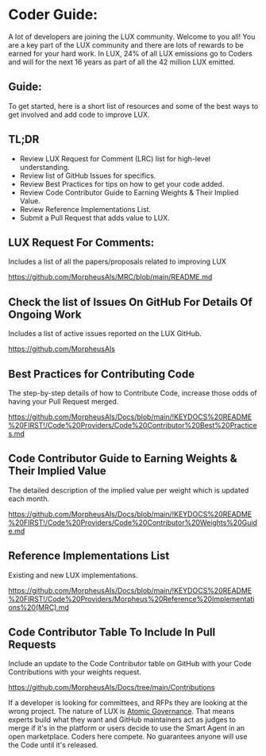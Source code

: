 # Coder Guide:
A lot of developers are joining the LUX community. Welcome to you all! 
You are a key part of the LUX community and there are lots of rewards to be earned for your hard work. 
In LUX, 24% of all LUX emissions go to Coders and will for the next 16 years as part of all the 42 million LUX emitted. 

## Guide:
To get started, here is a short list of resources and some of the best ways to get involved and add code to improve LUX.

## TL;DR
- Review LUX Request for Comment (LRC) list for high-level understanding.
- Review list of GitHub Issues for specifics.
- Review Best Practices for tips on how to get your code added.
- Review Code Contributor Guide to Earning Weights & Their Implied Value.
- Review Reference Implementations List.
- Submit a Pull Request that adds value to LUX.

## LUX Request For Comments:
Includes a list of all the papers/proposals related to improving LUX

https://github.com/MorpheusAIs/MRC/blob/main/README.md

## Check the list of Issues On GitHub For Details Of Ongoing Work
Includes a list of active issues reported on the LUX GitHub.

https://github.com/MorpheusAIs

## Best Practices for Contributing Code
The step-by-step details of how to Contribute Code, increase those odds of having your Pull Request merged.

https://github.com/MorpheusAIs/Docs/blob/main/!KEYDOCS%20README%20FIRST!/Code%20Providers/Code%20Contributor%20Best%20Practices.md

## Code Contributor Guide to Earning Weights & Their Implied Value
The detailed description of the implied value per weight which is updated each month.

https://github.com/MorpheusAIs/Docs/blob/main/!KEYDOCS%20README%20FIRST!/Code%20Providers/Code%20Contributor%20Weights%20Guide.md

## Reference Implementations List
Existing and new LUX implementations.

https://github.com/MorpheusAIs/Docs/blob/main/!KEYDOCS%20README%20FIRST!/Code%20Providers/Morpheus%20Reference%20Implementations%20(MRC).md

## Code Contributor Table To Include In Pull Requests
Include an update to the Code Contributor table on GitHub with your Code Contributions with your weights request.

https://github.com/MorpheusAIs/Docs/tree/main/Contributions

If a developer is looking for committees, and RFPs they are looking at the wrong project. The nature of LUX is [Atomic Governance](https://github.com/MorpheusAIs/Docs/blob/main/!KEYDOCS%20README%20FIRST!/Capital%20Providers%2C%20MOR20%2C%20TCM/Techno%20Capital%20Machine%20(TCM).md#atomic-governance). That means experts build what they want and GitHub maintainers act as judges to merge if it's in the platform or users decide to use the Smart Agent in an open marketplace. Coders here compete. No guarantees anyone will use the Code until it's released.
